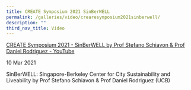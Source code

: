 ```yaml
---
title: CREATE Symposium 2021 SinBerWELL
permalink: /galleries/video/crearesymposium2021sinberwell/
description: ""
third_nav_title: Video
---
```

[CREATE Symposium 2021 - SinBerWELL by Prof Stefano Schiavon & Prof Daniel Rodriguez - YouTube](https://www.youtube.com/embed/Poi_1rPbXZY?html5=1&rel=0)


10 Mar 2021


SinBerWELL: Singapore-Berkeley Center for City Sustainability and Liveability by Prof Stefano Schiavon & Prof Daniel Rodriguez (UCB)